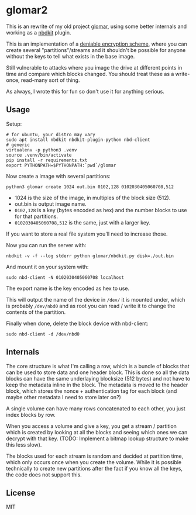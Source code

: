 # glomar2

This is an rewrite of my old project [glomar](https://github.com/bahorn/glomar),
using some better internals and working as a [nbdkit](https://gitlab.com/nbdkit/nbdkit) plugin.

This is an implementation of a [deniable encryption scheme](https://en.wikipedia.org/wiki/Deniable_encryption),
where you can create several "partitions"/streams and it shouldn't be possible
for anyone without the keys to tell what exists in the base image.

Still vulnerable to attacks where you image the drive at different points in
time and compare which blocks changed.
You should treat these as a write-once, read-many sort of thing.

As always, I wrote this for fun so don't use it for anything serious.

## Usage

Setup:
```
# for ubuntu, your distro may vary
sudo apt install nbdkit nbdkit-plugin-python nbd-client
# generic
virtualenv -p python3 .venv
source .venv/bin/activate
pip install -r requirements.txt
export PYTHONPATH=$PYTHONPATH:`pwd`/glomar
```

Now create a image with several partitions:
```
python3 glomar create 1024 out.bin 0102,128 0102030405060708,512
```

* 1024 is the size of the image, in multiples of the block size (512).
* out.bin is output image name.
* `0102,128` is a key (bytes encoded as hex) and the number blocks to use for
  that partitions.
* `0102030405060708,512` is the same, just with a larger key.

If you want to store a real file system you'll need to increase those.

Now you can run the server with:
```
nbdkit -v -f --log stderr python glomar/nbdkit.py disk=./out.bin
```

And mount it on your system with:
```
sudo nbd-client -N 0102030405060708 localhost
```
The export name is the key encoded as hex to use.

This will output the name of the device in `/dev/` it is mounted under, which is
probably `/dev/nbd0` and as root you can read / write it to change the contents
of the partition.

Finally when done, delete the block device with nbd-client:
```
sudo nbd-client -d /dev/nbd0
```

## Internals

The core structure is what I'm calling a row, which is a bundle of blocks that
can be used to store data and one header block.
This is done so all the data blocks can have the same underlaying blocksize
(512 bytes) and not have to keep the metadata inline in the block.
The metadata is moved to the header block, which stores the nonce +
authentication tag for each block (and maybe other metadata I need to store
later on?)

A single volume can have many rows concatenated to each other, you just index
blocks by row.

When you access a volume and give a key, you get a stream / partition which is
created by looking at all the blocks and seeing which ones we can decrypt with
that key. (TODO: Implement a bitmap lookup structure to make this less slow).

The blocks used for each stream is random and decided at partition time, which
only occurs once when you create the volume. While it is possible technically to
create new partitions after the fact if you know all the keys, the code does not
support this.


## License

MIT

